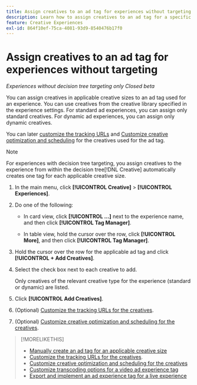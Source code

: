 ```yaml
---
title: Assign creatives to an ad tag for experiences without targeting
description: Learn how to assign creatives to an ad tag for a specific creative size.
feature: Creative Experiences
exl-id: 864f10ef-75ca-4081-93d9-8540476b17f0
---
```

# Assign creatives to an ad tag for experiences without targeting

*Experiences without decision tree targeting only*
*Closed beta*

You can assign creatives in applicable creative sizes to an ad tag used for an experience. You can use creatives from the creative library specified in the experience settings. For standard ad experiences, you can assign only standard creatives. For dynamic ad experiences, you can assign only dynamic creatives.<!-- Clarify what this does. It adds the image to the experience, but how does optimization work with multiple ad tags? -->

You can later [customize the tracking URLs](experience-tracking-urls-no-targeting.md) and [Customize creative optimization and scheduling](experience-optimization-scheduling-no-targeting.md) for the creatives used for the ad tag. 

>[!NOTE]
>
>For experiences with decision tree targeting, you assign creatives to the experience from within the decision tree[!DNL Creative] automatically creates one tag for each applicable creative size.

1. In the main menu, click **[!UICONTROL Creative]** > **[!UICONTROL Experiences]**.

1. Do one of the following:

   * In card view, click **[!UICONTROL ...]** next to the experience name, and then click **[!UICONTROL Tag Manager]**.
     
   * In table view, hold the cursor over the row, click **[!UICONTROL More]**, and then click **[!UICONTROL Tag Manager]**.

1. Hold the cursor over the row for the applicable ad tag and click **[!UICONTROL + Add Creatives]**. <!-- Tag Manager has only a list view, but no card view, as of 2/2. -->

1. Select the check box next to each creative to add.

   Only creatives of the relevant creative type for the experience (standard or dynamic) are listed.

1. Click **[!UICONTROL Add Creatives]**.

1. (Optional) [Customize the tracking URLs for the creatives](experience-tracking-urls-no-targeting.md).
  
1. (Optional) [Customize creative optimization and scheduling for the creatives](experience-optimization-scheduling-no-targeting.md).

>[!MORELIKETHIS]
>* [Manually create an ad tag for an applicable creative size](experience-tag-create-manually.md)
>* [Customize the tracking URLs for the creatives](experience-tracking-urls-no-targeting.md).
>* [Customize creative optimization and scheduling for the creatives](experience-optimization-scheduling-no-targeting.md)
>* [Customize transcoding options for a video ad experience tag](experience-tag-video-transcoding.md)
>* [Export and implement an ad experience tag for a live experience](experience-tag-export.md)
